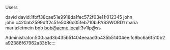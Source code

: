 Users

david
david:1fbff38cae51e9918da1fec572f03e11:012345
john
john:c420ab2599dff2c51e5086c05feb710b:PASSWORD1
maria
maria:letmein
bob
bob@acme.local:3v1lp@ss

Administrator:500:aad3b435b51404eeaad3b435b51404ee:fc9bc6a6f510b2a92388f67962a33b1c::: 